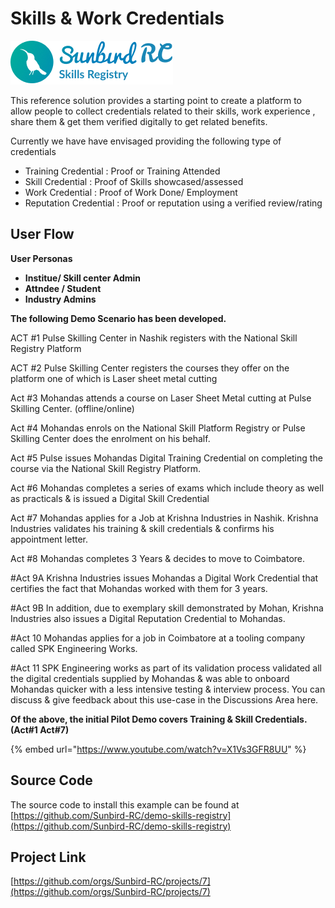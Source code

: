 # Skills & Work Credentials

![](<../.gitbook/assets/image (18) (1).png>)

This reference solution provides a starting point to create a platform to allow people to collect credentials related to their skills, work experience , share them & get them verified digitally to get related benefits.

Currently we have have envisaged providing the following type of credentials

* Training Credential : Proof or Training Attended
* Skill Credential : Proof of Skills showcased/assessed
* Work Credential : Proof of Work Done/ Employment
* Reputation Credential : Proof or reputation using a verified review/rating

## User Flow

**User Personas**

* **Institue/ Skill center Admin**
* **Attndee / Student**
* **Industry Admins**

**The following Demo Scenario has been developed.**

ACT #1 Pulse Skilling Center in Nashik registers with the National Skill Registry Platform

ACT #2 Pulse Skilling Center registers the courses they offer on the platform one of which is Laser sheet metal cutting

Act #3 Mohandas attends a course on Laser Sheet Metal cutting at Pulse Skilling Center. (offline/online)

Act #4 Mohandas enrols on the National Skill Platform Registry or Pulse Skilling Center does the enrolment on his behalf.

Act #5 Pulse issues Mohandas Digital Training Credential on completing the course via the National Skill Registry Platform.

Act #6 Mohandas completes a series of exams which include theory as well as practicals & is issued a Digital Skill Credential

Act #7 Mohandas applies for a Job at Krishna Industries in Nashik. Krishna Industries validates his training & skill credentials & confirms his appointment letter.

Act #8 Mohandas completes 3 Years & decides to move to Coimbatore.

\#Act 9A Krishna Industries issues Mohandas a Digital Work Credential that certifies the fact that Mohandas worked with them for 3 years.

\#Act 9B In addition, due to exemplary skill demonstrated by Mohan, Krishna Industries also issues a Digital Reputation Credential to Mohandas.

\#Act 10 Mohandas applies for a job in Coimbatore at a tooling company called SPK Engineering Works.

\#Act 11 SPK Engineering works as part of its validation process validated all the digital credentials supplied by Mohandas & was able to onboard Mohandas quicker with a less intensive testing & interview process. You can discuss & give feedback about this use-case in the Discussions Area here.

**Of the above, the initial Pilot Demo covers Training & Skill Credentials. (Act#1 Act#7)**

{% embed url="https://www.youtube.com/watch?v=X1Vs3GFR8UU" %}

## Source Code

The source code to install this example can be found at [https://github.com/Sunbird-RC/demo-skills-registry](https://github.com/Sunbird-RC/demo-skills-registry)

## Project Link

[https://github.com/orgs/Sunbird-RC/projects/7](https://github.com/orgs/Sunbird-RC/projects/7)

##
